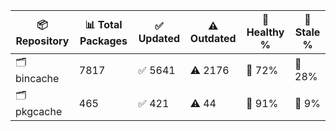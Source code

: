 | 📦 Repository | 📊 Total Packages | ✅ Updated | ⚠️ Outdated | 💚 Healthy % | 🔴 Stale % |
|---------------|-------------------|------------|-------------|-------------|------------|
| 🗂️ bincache | 7817 | ✅ 5641 | ⚠️ 2176 | 💚 72% | 🔴 28% |
| 🗂️ pkgcache | 465 | ✅ 421 | ⚠️ 44 | 💚 91% | 🔴 9% |
